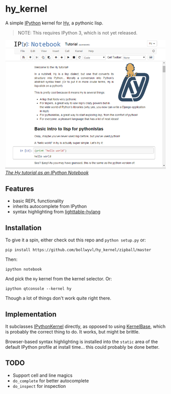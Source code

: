# hy_kernel
A simple [IPython][] kernel for [Hy](http://hylang.org), a pythonic lisp.

> NOTE: This requires IPython 3, which is not yet released.

[![The Hy Tutorial as an IPython Notebook](screenshot.png) _The Hy tutorial as an IPython Notebook_][tutorial]

## Features
- basic REPL functionality
- inherits autocomplete from IPython
- syntax highlighting from [lighttable-hylang][]

## Installation
To give it a spin, either check out this repo and `python setup.py` or:

```shell
pip install https://github.com/bollwyvl/hy_kernel/zipball/master
```

Then:

```shell
ipython notebook
```

And pick the `Hy` kernel from the kernel selector. Or:

```shell
ipython qtconsole --kernel hy
```

Though a lot of things don't work quite right there.


## Implementation
It subclasses [IPythonKernel][] directly, as opposed to using [KernelBase][], which is probably the correct thing to do. It works, but might be brittle.

Browser-based syntax highlighting is installed into the `static` area of the default IPython profile at install time... this could probably be done better.


## TODO
- Support cell and line magics
- `do_complete` for better autocomplete
- `do_inspect` for inspection


[IPythonKernel]: https://github.com/ipython/ipython/blob/master/IPython/kernel/zmq/ipkernel.py
[KernelBase]: https://github.com/ipython/ipython/blob/master/IPython/kernel/zmq/kernelbase.py
[lighttable-hylang]: https://github.com/cndreisbach/lighttable-hylang
[tutorial]: http://nbviewer.ipython.org/github/bollwyvl/hy_kernel/blob/master/notebooks/Tutorial.ipynb
[IPython]: http://ipython.org
